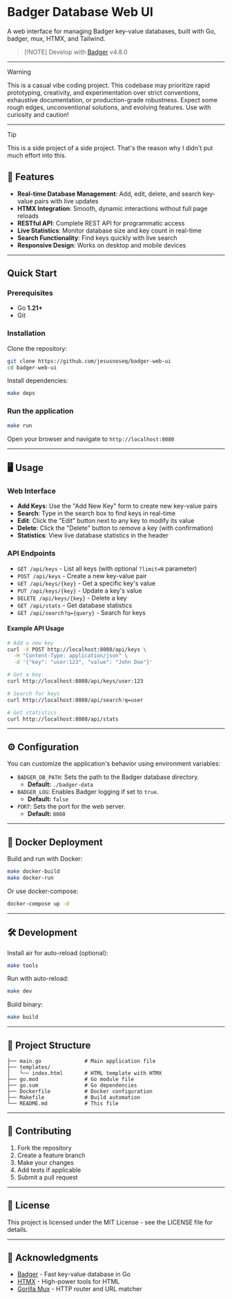 # Badger Database Web UI

A web interface for managing Badger key-value databases, built with Go, badger, mux, HTMX, and Tailwind.

> [!NOTE] Develop with [Badger](https://github.com/hypermodeinc/badger) v4.8.0

---
> [!WARNING]
> This is a casual vibe coding project.
> This codebase may prioritize rapid prototyping, creativity, and experimentation over strict conventions, exhaustive documentation, or production-grade robustness.
> Expect some rough edges, unconventional solutions, and evolving features. Use with curiosity and caution!

---

> [!TIP]
> This is a side project of a side project. That's the reason why I didn't put much effort into this.

## 🚀 Features

- **Real-time Database Management**: Add, edit, delete, and search key-value pairs with live updates
- **HTMX Integration**: Smooth, dynamic interactions without full page reloads
- **RESTful API**: Complete REST API for programmatic access
- **Live Statistics**: Monitor database size and key count in real-time
- **Search Functionality**: Find keys quickly with live search
- **Responsive Design**: Works on desktop and mobile devices

---

## Quick Start

### Prerequisites

- Go **1.21+**
- Git

### Installation

Clone the repository:

```bash
git clone https://github.com/jesusnoseq/badger-web-ui
cd badger-web-ui
```

Install dependencies:

```bash
make deps
```

### Run the application

```bash
make run
```

Open your browser and navigate to `http://localhost:8080`

---

## 🖥️ Usage

### Web Interface

- **Add Keys**: Use the "Add New Key" form to create new key-value pairs
- **Search**: Type in the search box to find keys in real-time
- **Edit**: Click the "Edit" button next to any key to modify its value
- **Delete**: Click the "Delete" button to remove a key (with confirmation)
- **Statistics**: View live database statistics in the header

### API Endpoints

- `GET /api/keys` - List all keys (with optional `?limit=N` parameter)
- `POST /api/keys` - Create a new key-value pair
- `GET /api/keys/{key}` - Get a specific key's value
- `PUT /api/keys/{key}` - Update a key's value
- `DELETE /api/keys/{key}` - Delete a key
- `GET /api/stats` - Get database statistics
- `GET /api/search?q={query}` - Search for keys

#### Example API Usage

```bash
# Add a new key
curl -X POST http://localhost:8080/api/keys \
  -H "Content-Type: application/json" \
  -d '{"key": "user:123", "value": "John Doe"}'

# Get a key
curl http://localhost:8080/api/keys/user:123

# Search for keys
curl http://localhost:8080/api/search?q=user

# Get statistics
curl http://localhost:8080/api/stats
```

---

## ⚙️ Configuration

You can customize the application's behavior using environment variables:

- `BADGER_DB_PATH`: Sets the path to the Badger database directory.
  - **Default:** `./badger-data`
- `BADGER_LOG`: Enables Badger logging if set to `true`.
  - **Default:** `false`
- `PORT`: Sets the port for the web server.
  - **Default:** `8080`

---

## 🐳 Docker Deployment

Build and run with Docker:

```bash
make docker-build
make docker-run
```

Or use docker-compose:

```bash
docker-compose up -d
```

---

## 🛠️ Development

Install air for auto-reload (optional):

```bash
make tools
```

Run with auto-reload:

```bash
make dev
```

Build binary:

```bash
make build
```

---

## 📁 Project Structure

```text
├── main.go              # Main application file
├── templates/
│   └── index.html       # HTML template with HTMX
├── go.mod               # Go module file
├── go.sum               # Go dependencies
├── Dockerfile           # Docker configuration
├── Makefile             # Build automation
└── README.md            # This file
```

---

## 🤝 Contributing

1. Fork the repository
2. Create a feature branch
3. Make your changes
4. Add tests if applicable
5. Submit a pull request

---

## 📜 License

This project is licensed under the MIT License - see the LICENSE file for details.

---

## 🙏 Acknowledgments

- [Badger](https://github.com/dgraph-io/badger) - Fast key-value database in Go
- [HTMX](https://htmx.org/) - High-power tools for HTML
- [Gorilla Mux](https://github.com/gorilla/mux) - HTTP router and URL matcher
